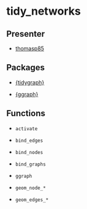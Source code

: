 tidy\_networks
================

Presenter
---------

-   [thomasp85](https://github.com/)

Packages
--------

-   [{tidygraph}](thomasp85/tidygraph)

-   [{ggraph}](thomasp85/ggraph)

Functions
---------

-   `activate`

-   `bind_edges`

-   `bind_nodes`

-   `bind_graphs`

-   `ggraph`

-   `geom_node_*`

-   `geom_edges_*`
